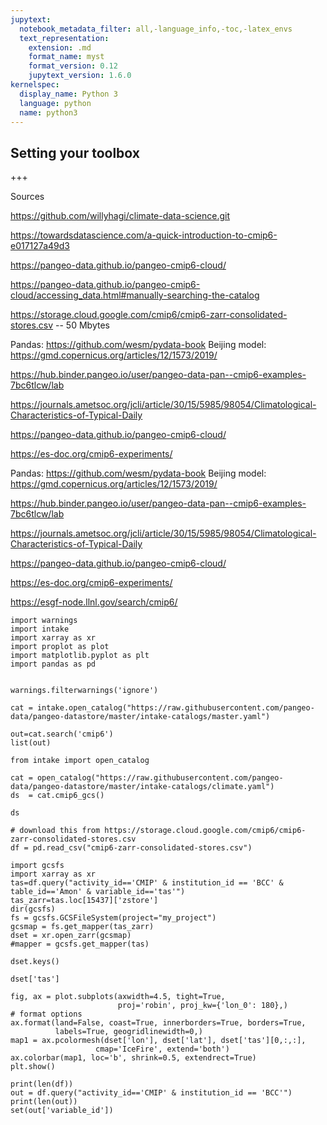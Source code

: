 ```yaml
---
jupytext:
  notebook_metadata_filter: all,-language_info,-toc,-latex_envs
  text_representation:
    extension: .md
    format_name: myst
    format_version: 0.12
    jupytext_version: 1.6.0
kernelspec:
  display_name: Python 3
  language: python
  name: python3
---
```


## Setting your toolbox

+++

Sources

https://github.com/willyhagi/climate-data-science.git

https://towardsdatascience.com/a-quick-introduction-to-cmip6-e017127a49d3

https://pangeo-data.github.io/pangeo-cmip6-cloud/

https://pangeo-data.github.io/pangeo-cmip6-cloud/accessing_data.html#manually-searching-the-catalog

https://storage.cloud.google.com/cmip6/cmip6-zarr-consolidated-stores.csv  -- 50 Mbytes

Pandas:  https://github.com/wesm/pydata-book
Beijing model:  https://gmd.copernicus.org/articles/12/1573/2019/


https://hub.binder.pangeo.io/user/pangeo-data-pan--cmip6-examples-7bc6tlcw/lab

https://journals.ametsoc.org/jcli/article/30/15/5985/98054/Climatological-Characteristics-of-Typical-Daily

https://pangeo-data.github.io/pangeo-cmip6-cloud/

https://es-doc.org/cmip6-experiments/

Pandas:  https://github.com/wesm/pydata-book
Beijing model:  https://gmd.copernicus.org/articles/12/1573/2019/


https://hub.binder.pangeo.io/user/pangeo-data-pan--cmip6-examples-7bc6tlcw/lab

https://journals.ametsoc.org/jcli/article/30/15/5985/98054/Climatological-Characteristics-of-Typical-Daily

https://pangeo-data.github.io/pangeo-cmip6-cloud/

https://es-doc.org/cmip6-experiments/

https://esgf-node.llnl.gov/search/cmip6/



```{code-cell} ipython3
import warnings
import intake
import xarray as xr 
import proplot as plot 
import matplotlib.pyplot as plt 
import pandas as pd


warnings.filterwarnings('ignore')
```

```{code-cell} ipython3
cat = intake.open_catalog("https://raw.githubusercontent.com/pangeo-data/pangeo-datastore/master/intake-catalogs/master.yaml")
```

```{code-cell} ipython3
out=cat.search('cmip6')
list(out)
```

```{code-cell} ipython3
from intake import open_catalog

cat = open_catalog("https://raw.githubusercontent.com/pangeo-data/pangeo-datastore/master/intake-catalogs/climate.yaml")
ds  = cat.cmip6_gcs()
```

```{code-cell} ipython3
ds
```

```{code-cell} ipython3
# download this from https://storage.cloud.google.com/cmip6/cmip6-zarr-consolidated-stores.csv
df = pd.read_csv("cmip6-zarr-consolidated-stores.csv")
```

```{code-cell} ipython3
import gcsfs
import xarray as xr
tas=df.query("activity_id=='CMIP' & institution_id == 'BCC' & table_id=='Amon' & variable_id=='tas'")
tas_zarr=tas.loc[15437]['zstore']
dir(gcsfs)
fs = gcsfs.GCSFileSystem(project="my_project")
gcsmap = fs.get_mapper(tas_zarr)
dset = xr.open_zarr(gcsmap)
#mapper = gcsfs.get_mapper(tas)
```

```{code-cell} ipython3
dset.keys()
```

```{code-cell} ipython3
dset['tas']
```

```{code-cell} ipython3
fig, ax = plot.subplots(axwidth=4.5, tight=True,
                        proj='robin', proj_kw={'lon_0': 180},)
# format options
ax.format(land=False, coast=True, innerborders=True, borders=True,
          labels=True, geogridlinewidth=0,)
map1 = ax.pcolormesh(dset['lon'], dset['lat'], dset['tas'][0,:,:],
                   cmap='IceFire', extend='both')
ax.colorbar(map1, loc='b', shrink=0.5, extendrect=True)
plt.show()
```

```{code-cell} ipython3
print(len(df))
out = df.query("activity_id=='CMIP' & institution_id == 'BCC'")
print(len(out))
set(out['variable_id'])
```

```{code-cell} ipython3

```

